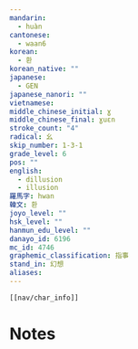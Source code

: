 ```yaml
---
mandarin:
  - huàn
cantonese:
  - waan6
korean:
  - 환
korean_native: ""
japanese:
  - GEN
japanese_nanori: ""
vietnamese:
middle_chinese_initial: ɣ
middle_chinese_final: ɣuɛn
stroke_count: "4"
radical: 幺
skip_number: 1-3-1
grade_level: 6
pos: ""
english:
  - dillusion
  - illusion
羅馬字: hwan
韓文: 환
joyo_level: ""
hsk_level: ""
hanmun_edu_level: ""
danayo_id: 6196
mc_id: 4746
graphemic_classification: 指事
stand_in: 幻想
aliases:
---
```

```meta-bind-embed
[[nav/char_info]]
```

# Notes
